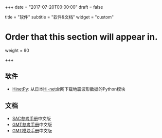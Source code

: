 +++
date = "2017-07-20T00:00:00"
draft = false

title = "软件"
subtitle = "软件&文档"
widget = "custom"

# Order that this section will appear in.
weight = 60

+++

## 软件

- [HinetPy](https://seisman.github.io/HinetPy/): 从日本[Hi-net](http://www.hinet.bosai.go.jp/)台网下载地震波形数据的Python模块

## 文档

- [SAC参考手册](https://seisman.github.io/SAC_Docs_zh/)中文版
- [GMT参考手册](http://docs.gmt-china.org/)中文版
- [GMT模块手册](http://modules.gmt-china.org/)中文版
